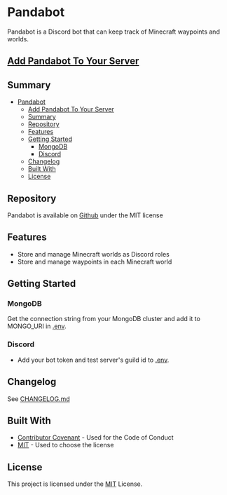 # Pandabot

Pandabot is a Discord bot that can keep track of Minecraft waypoints and worlds.

## [Add Pandabot To Your Server](https://discord.com/api/oauth2/authorize?client_id=202325005621657600&permissions=2415921152&scope=bot%20applications.commands)

## Summary

- [Pandabot](#pandabot)
  - [Add Pandabot To Your Server](#add-pandabot-to-your-server)
  - [Summary](#summary)
  - [Repository](#repository)
  - [Features](#features)
  - [Getting Started](#getting-started)
    - [MongoDB](#mongodb)
    - [Discord](#discord)
  - [Changelog](#changelog)
  - [Built With](#built-with)
  - [License](#license)

## Repository

Pandabot is available on [Github](https://github.com/garonfok/pandabot) under the MIT license

## Features

- Store and manage Minecraft worlds as Discord roles
- Store and manage waypoints in each Minecraft world

## Getting Started

### MongoDB

Get the connection string from your MongoDB cluster and add it to MONGO_URI in [.env](.env.example).

### Discord

- Add your bot token and test server's guild id to [.env](.env.example).

## Changelog

See [CHANGELOG.md](CHANGELOG.md)

## Built With

- [Contributor Covenant](https://www.contributor-covenant.org/) - Used for the Code of Conduct
- [MIT](https://opensource.org/licenses/MIT) - Used to choose the license

## License

This project is licensed under the [MIT](LICENSE)
License.
